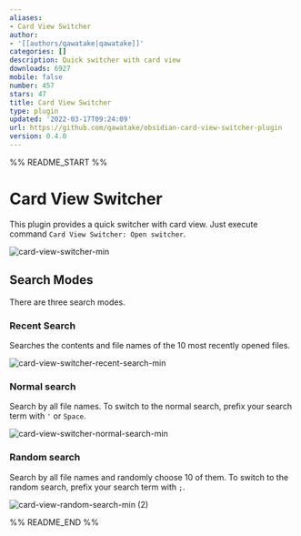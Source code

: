 ```yaml
---
aliases:
- Card View Switcher
author:
- '[[authors/qawatake|qawatake]]'
categories: []
description: Quick switcher with card view
downloads: 6927
mobile: false
number: 457
stars: 47
title: Card View Switcher
type: plugin
updated: '2022-03-17T09:24:09'
url: https://github.com/qawatake/obsidian-card-view-switcher-plugin
version: 0.4.0
---
```


%% README_START %%

# Card View Switcher

This plugin provides a quick switcher with card view.
Just execute command `Card View Switcher: Open switcher`.

![card-view-switcher-min](https://user-images.githubusercontent.com/38106890/153554839-aaa4b1d2-aebd-48f3-be1d-35e15841fdf5.gif)

## Search Modes
There are three search modes.

### Recent Search
Searches the contents and file names of the 10 most recently opened files.

![card-view-switcher-recent-search-min](https://user-images.githubusercontent.com/38106890/153554856-fac60b9d-9fe2-4676-a943-17bf341e3d23.gif)

### Normal search
Search by all file names.
To switch to the normal search, prefix your search term with `'` or `Space`.

![card-view-switcher-normal-search-min](https://user-images.githubusercontent.com/38106890/153554894-483d37a6-3c3a-4e8f-9b21-e09a768c4d62.gif)

### Random search
Search by all file names and randomly choose 10 of them.
To switch to the random search, prefix your search term with `;`.

![card-view-random-search-min (2)](https://user-images.githubusercontent.com/38106890/158729984-7c3385e1-e857-4533-a298-9fc5dff5a7b6.gif)



%% README_END %%